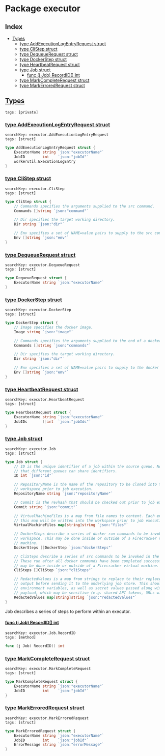 # Package executor

## Index

* [Types](#type)
    * [type AddExecutionLogEntryRequest struct](#AddExecutionLogEntryRequest)
    * [type CliStep struct](#CliStep)
    * [type DequeueRequest struct](#DequeueRequest)
    * [type DockerStep struct](#DockerStep)
    * [type HeartbeatRequest struct](#HeartbeatRequest)
    * [type Job struct](#Job)
        * [func (j Job) RecordID() int](#Job.RecordID)
    * [type MarkCompleteRequest struct](#MarkCompleteRequest)
    * [type MarkErroredRequest struct](#MarkErroredRequest)


## <a id="type" href="#type">Types</a>

```
tags: [private]
```

### <a id="AddExecutionLogEntryRequest" href="#AddExecutionLogEntryRequest">type AddExecutionLogEntryRequest struct</a>

```
searchKey: executor.AddExecutionLogEntryRequest
tags: [struct]
```

```Go
type AddExecutionLogEntryRequest struct {
	ExecutorName string `json:"executorName"`
	JobID        int    `json:"jobId"`
	workerutil.ExecutionLogEntry
}
```

### <a id="CliStep" href="#CliStep">type CliStep struct</a>

```
searchKey: executor.CliStep
tags: [struct]
```

```Go
type CliStep struct {
	// Commands specifies the arguments supplied to the src command.
	Commands []string `json:"command"`

	// Dir specifies the target working directory.
	Dir string `json:"dir"`

	// Env specifies a set of NAME=value pairs to supply to the src command.
	Env []string `json:"env"`
}
```

### <a id="DequeueRequest" href="#DequeueRequest">type DequeueRequest struct</a>

```
searchKey: executor.DequeueRequest
tags: [struct]
```

```Go
type DequeueRequest struct {
	ExecutorName string `json:"executorName"`
}
```

### <a id="DockerStep" href="#DockerStep">type DockerStep struct</a>

```
searchKey: executor.DockerStep
tags: [struct]
```

```Go
type DockerStep struct {
	// Image specifies the docker image.
	Image string `json:"image"`

	// Commands specifies the arguments supplied to the end of a docker run command.
	Commands []string `json:"commands"`

	// Dir specifies the target working directory.
	Dir string `json:"dir"`

	// Env specifies a set of NAME=value pairs to supply to the docker command.
	Env []string `json:"env"`
}
```

### <a id="HeartbeatRequest" href="#HeartbeatRequest">type HeartbeatRequest struct</a>

```
searchKey: executor.HeartbeatRequest
tags: [struct]
```

```Go
type HeartbeatRequest struct {
	ExecutorName string `json:"executorName"`
	JobIDs       []int  `json:"jobIds"`
}
```

### <a id="Job" href="#Job">type Job struct</a>

```
searchKey: executor.Job
tags: [struct]
```

```Go
type Job struct {
	// ID is the unique identifier of a job within the source queue. Note
	// that different queues can share identifiers.
	ID int `json:"id"`

	// RepositoryName is the name of the repository to be cloned into the
	// workspace prior to job execution.
	RepositoryName string `json:"repositoryName"`

	// Commit is the revhash that should be checked out prior to job execution.
	Commit string `json:"commit"`

	// VirtualMachineFiles is a map from file names to content. Each entry in
	// this map will be written into the workspace prior to job execution.
	VirtualMachineFiles map[string]string `json:"files"`

	// DockerSteps describe a series of docker run commands to be invoked in the
	// workspace. This may be done inside or outside of a Firecracker virtual
	// machine.
	DockerSteps []DockerStep `json:"dockerSteps"`

	// CliSteps describe a series of src commands to be invoked in the workspace.
	// These run after all docker commands have been completed successfully. This
	// may be done inside or outside of a Firecracker virtual machine.
	CliSteps []CliStep `json:"cliSteps"`

	// RedactedValues is a map from strings to replace to their replacement in the command
	// output before sending it to the underlying job store. This should contain all worker
	// environment variables, as well as secret values passed along with the dequeued job
	// payload, which may be sensitive (e.g. shared API tokens, URLs with credentials).
	RedactedValues map[string]string `json:"redactedValues"`
}
```

Job describes a series of steps to perform within an executor. 

#### <a id="Job.RecordID" href="#Job.RecordID">func (j Job) RecordID() int</a>

```
searchKey: executor.Job.RecordID
tags: [method]
```

```Go
func (j Job) RecordID() int
```

### <a id="MarkCompleteRequest" href="#MarkCompleteRequest">type MarkCompleteRequest struct</a>

```
searchKey: executor.MarkCompleteRequest
tags: [struct]
```

```Go
type MarkCompleteRequest struct {
	ExecutorName string `json:"executorName"`
	JobID        int    `json:"jobId"`
}
```

### <a id="MarkErroredRequest" href="#MarkErroredRequest">type MarkErroredRequest struct</a>

```
searchKey: executor.MarkErroredRequest
tags: [struct]
```

```Go
type MarkErroredRequest struct {
	ExecutorName string `json:"executorName"`
	JobID        int    `json:"jobId"`
	ErrorMessage string `json:"errorMessage"`
}
```

